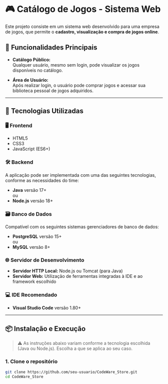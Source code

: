 # 🎮 Catálogo de Jogos - Sistema Web

Este projeto consiste em um sistema web desenvolvido para uma empresa de jogos, que permite o **cadastro, visualização e compra de jogos online**.

## 🔑 Funcionalidades Principais

- **Catálogo Público:**  
  Qualquer usuário, mesmo sem login, pode visualizar os jogos disponíveis no catálogo.

- **Área de Usuário:**  
  Após realizar login, o usuário pode comprar jogos e acessar sua biblioteca pessoal de jogos adquiridos.

---

## 🚀 Tecnologias Utilizadas

### 🖥️ Frontend
- HTML5  
- CSS3  
- JavaScript (ES6+)

### 🛠️ Backend
A aplicação pode ser implementada com uma das seguintes tecnologias, conforme as necessidades do time:

- **Java** versão 17+  
  ou  
- **Node.js** versão 18+

### 🗃️ Banco de Dados
Compatível com os seguintes sistemas gerenciadores de banco de dados:

- **PostgreSQL** versão 15+  
  ou  
- **MySQL** versão 8+

### 🌐 Servidor de Desenvolvimento
- **Servidor HTTP Local:** Node.js ou Tomcat (para Java)
- **Servidor Web:** Utilização de ferramentas integradas à IDE e ao framework escolhido

### 💻 IDE Recomendado
- **Visual Studio Code** versão 1.80+

---

## 📦 Instalação e Execução

> ⚠️ As instruções abaixo variam conforme a tecnologia escolhida (Java ou Node.js). Escolha a que se aplica ao seu caso.

### 1. Clone o repositório
```bash
git clone https://github.com/seu-usuario/CodeWare_Store.git
cd CodeWare_Store
